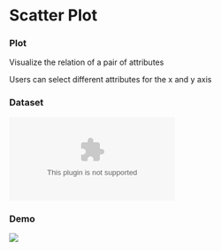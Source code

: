 # Scatter Plot

### Plot
Visualize the relation of a pair of attributes

Users can select different attributes for the x and y axis

### Dataset
![iris](https://raw.githubusercontent.com/yungyuchen521/data-visualization/data/iris.csv)

### Demo
![](https://media.giphy.com/media/v1.Y2lkPTc5MGI3NjExeWMxd2QxeXY5aTR0Njg1cHF1NDJuMGRzdTcyYWVvdXh2NG4wNzdwcSZlcD12MV9pbnRlcm5hbF9naWZfYnlfaWQmY3Q9Zw/YTAE9uzqhxO6KHoOLh/giphy.gif)
